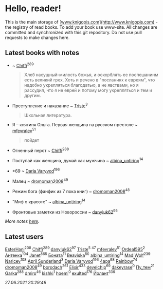 # Hello, reader!
This is the main storage of [www.knigopis.com](http://www.knigopis.com) - the registry of read books.
To add your book use www-site. All changes are committed and synchronized with this git repository.
Do not use pull requests to make changes here.


## Latest books with notes
*  ~ [Chiffi](users/105/105831994080785626680-google)<sup>289</sup>
    > Хлеб насущный-милость божья, и оскорблять ее поспешанинм есть великий грех. Хоть и речено в "посланиях к евреям", что надобно укрепляться благодатью, а не явствами, но я рассудил, что я не еврей и потому могу укрепляться и тем и другим.

* Преступление и наказание ~ [Triste](users/517/5175580462988229760-mailru)<sup>3</sup>
    > Школьная литература.

* Я – княгиня Ольга. Первая женщина на русском престоле ~ [mfevralev](users/140/140966150-vkontakte)<sup>51</sup>
    > пойдет

* Огненный перст ~ [Chiffi](users/105/105831994080785626680-google)<sup>288</sup>

* Поступай как женщина, думай как мужчина ~ [albina_untiring](users/257/2579695-vkontakte)<sup>14</sup>

* *69 ~ [Daria Varyvod](users/829/829893410524253-facebook)<sup>196</sup>

* Малец ~ [dromoman2008](users/444/44461886-yandex)<sup>49</sup>

* Режим бога (фанфик из 7 пока книг) ~ [dromoman2008](users/444/44461886-yandex)<sup>48</sup>

* "Миф о красоте" ~ [albina_untiring](users/257/2579695-vkontakte)<sup>14</sup>

* Фронтовые заметки из Новороссии ~ [danyluk62](users/374/374149854-vkontakte)<sup>95</sup>


_More notes [here](latest_books_with_notes.md)._


## Latest users
[EsterHani](users/305/30558181-vkontakte)<sup>208</sup> 
[Chiffi](users/105/105831994080785626680-google)<sup>289</sup> 
[danyluk62](users/374/374149854-vkontakte)<sup>97</sup> 
[Triste](users/517/5175580462988229760-mailru)<sup>5</sup> 
[](users/153/1537586159620888-facebook)<sup>47</sup> 
[mfevralev](users/140/140966150-vkontakte)<sup>51</sup> 
[Ordeal595](users/101/101497995260874987681-google)<sup>2</sup> 
[Антенка](users/118/118158645037334943900-google)<sup>104</sup> 
[Janet](users/108/108113656204404967440-google)<sup>865</sup> 
[Боната](users/132/1326779400711265-facebook)<sup>11</sup> 
[Beaviska](users/102/10202544960024508-facebook)<sup>50</sup> 
[albina_untiring](users/257/2579695-vkontakte)<sup>14</sup> 
[Mad Wolf](users/947/94738840-vkontakte)<sup>239</sup> 
[Naricev](users/107/107090515204537133928-google)<sup>108</sup> 
[April Sunderland](users/172/172060772-vkontakte)<sup>3</sup> 
[Daria Varyvod](users/829/829893410524253-facebook)<sup>196</sup> 
[4apa](users/117/117392596378069249667-google)<sup>98</sup> 
[Rainbow](users/109/109787328219839805802-google)<sup>74</sup> 
[dromoman2008](users/444/44461886-yandex)<sup>49</sup> 
[borodach](users/157/15706320-vkontakte)<sup>261</sup> 
[Elixir](users/115/115826717712507836033-google)<sup>433</sup> 
[develchip](users/852/85203415-vkontakte)<sup>69</sup> 
[dakeyrase](users/642/64253628-yandex)<sup>0</sup> 
[Пу_тем](users/344/3448154788585127-facebook)<sup>21</sup> 
[Garka](users/115/115753719718250012620-google)<sup>288</sup> 
[dmiro](users/571/5714115-vkontakte)<sup>46</sup> 
[kishki](users/106/106256274804767210019-google)<sup>1</sup> 
[hoemi](users/906/906605961-yandex)<sup>0</sup> 
[exulted](users/100/100599204551896265722-google)<sup>176</sup> 
[Йолант](users/104/104690883692185089260-google)<sup>336</sup> 


_27.06.2021 20:29:49_
